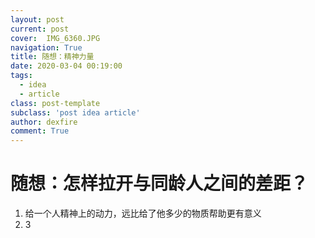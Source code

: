 ```yaml
---
layout: post
current: post
cover:  IMG_6360.JPG
navigation: True
title: 随想：精神力量
date: 2020-03-04 00:19:00
tags:
  - idea
  - article
class: post-template
subclass: 'post idea article'
author: dexfire
comment: True
---
```




# 随想：怎样拉开与同龄人之间的差距？

1. 给一个人精神上的动力，远比给了他多少的物质帮助更有意义
2. 3